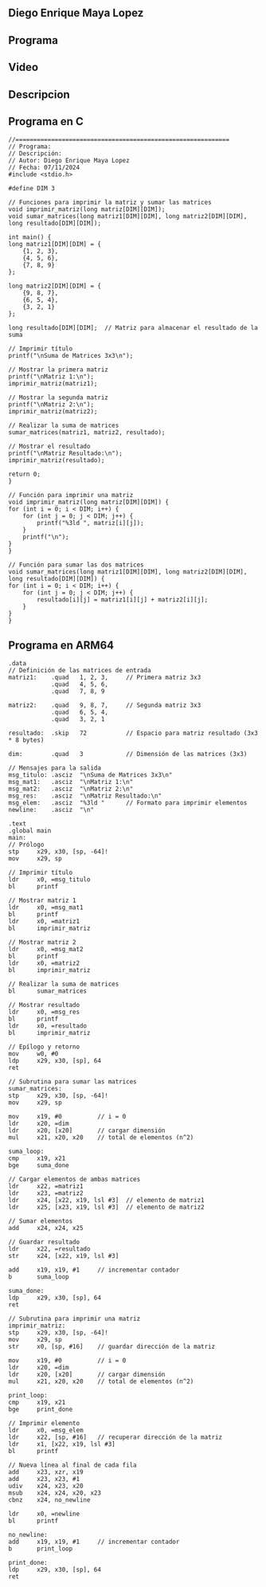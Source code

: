 ## Diego Enrique Maya Lopez 
## Programa 

## Video


## Descripcion 


## Programa en C
    //============================================================
    // Programa: 
    // Descripción: 
    // Autor: Diego Enrique Maya Lopez
    // Fecha: 07/11/2024
    #include <stdio.h>

    #define DIM 3

    // Funciones para imprimir la matriz y sumar las matrices
    void imprimir_matriz(long matriz[DIM][DIM]);
    void sumar_matrices(long matriz1[DIM][DIM], long matriz2[DIM][DIM], long resultado[DIM][DIM]);

    int main() {
    long matriz1[DIM][DIM] = {
        {1, 2, 3},
        {4, 5, 6},
        {7, 8, 9}
    };

    long matriz2[DIM][DIM] = {
        {9, 8, 7},
        {6, 5, 4},
        {3, 2, 1}
    };

    long resultado[DIM][DIM];  // Matriz para almacenar el resultado de la suma

    // Imprimir título
    printf("\nSuma de Matrices 3x3\n");

    // Mostrar la primera matriz
    printf("\nMatriz 1:\n");
    imprimir_matriz(matriz1);

    // Mostrar la segunda matriz
    printf("\nMatriz 2:\n");
    imprimir_matriz(matriz2);

    // Realizar la suma de matrices
    sumar_matrices(matriz1, matriz2, resultado);

    // Mostrar el resultado
    printf("\nMatriz Resultado:\n");
    imprimir_matriz(resultado);

    return 0;
    }

    // Función para imprimir una matriz
    void imprimir_matriz(long matriz[DIM][DIM]) {
    for (int i = 0; i < DIM; i++) {
        for (int j = 0; j < DIM; j++) {
            printf("%3ld ", matriz[i][j]);
        }
        printf("\n");
    }
    }

    // Función para sumar las dos matrices
    void sumar_matrices(long matriz1[DIM][DIM], long matriz2[DIM][DIM], long resultado[DIM][DIM]) {
    for (int i = 0; i < DIM; i++) {
        for (int j = 0; j < DIM; j++) {
            resultado[i][j] = matriz1[i][j] + matriz2[i][j];
        }
    }
    }


## Programa en ARM64   
    .data
    // Definición de las matrices de entrada
    matriz1:    .quad   1, 2, 3,     // Primera matriz 3x3
                .quad   4, 5, 6,
                .quad   7, 8, 9

    matriz2:    .quad   9, 8, 7,     // Segunda matriz 3x3
                .quad   6, 5, 4,
                .quad   3, 2, 1

    resultado:  .skip   72           // Espacio para matriz resultado (3x3 * 8 bytes)
    
    dim:        .quad   3            // Dimensión de las matrices (3x3)

    // Mensajes para la salida
    msg_titulo: .asciz  "\nSuma de Matrices 3x3\n"
    msg_mat1:   .asciz  "\nMatriz 1:\n"
    msg_mat2:   .asciz  "\nMatriz 2:\n"
    msg_res:    .asciz  "\nMatriz Resultado:\n"
    msg_elem:   .asciz  "%3ld "      // Formato para imprimir elementos
    newline:    .asciz  "\n"

    .text
    .global main
    main:
    // Prólogo
    stp     x29, x30, [sp, -64]!
    mov     x29, sp

    // Imprimir título
    ldr     x0, =msg_titulo
    bl      printf

    // Mostrar matriz 1
    ldr     x0, =msg_mat1
    bl      printf
    ldr     x0, =matriz1
    bl      imprimir_matriz

    // Mostrar matriz 2
    ldr     x0, =msg_mat2
    bl      printf
    ldr     x0, =matriz2
    bl      imprimir_matriz

    // Realizar la suma de matrices
    bl      sumar_matrices

    // Mostrar resultado
    ldr     x0, =msg_res
    bl      printf
    ldr     x0, =resultado
    bl      imprimir_matriz

    // Epílogo y retorno
    mov     w0, #0
    ldp     x29, x30, [sp], 64
    ret

    // Subrutina para sumar las matrices
    sumar_matrices:
    stp     x29, x30, [sp, -64]!
    mov     x29, sp

    mov     x19, #0          // i = 0
    ldr     x20, =dim
    ldr     x20, [x20]       // cargar dimensión
    mul     x21, x20, x20    // total de elementos (n^2)

    suma_loop:
    cmp     x19, x21
    bge     suma_done

    // Cargar elementos de ambas matrices
    ldr     x22, =matriz1
    ldr     x23, =matriz2
    ldr     x24, [x22, x19, lsl #3]  // elemento de matriz1
    ldr     x25, [x23, x19, lsl #3]  // elemento de matriz2

    // Sumar elementos
    add     x24, x24, x25

    // Guardar resultado
    ldr     x22, =resultado
    str     x24, [x22, x19, lsl #3]

    add     x19, x19, #1     // incrementar contador
    b       suma_loop

    suma_done:
    ldp     x29, x30, [sp], 64
    ret

    // Subrutina para imprimir una matriz
    imprimir_matriz:
    stp     x29, x30, [sp, -64]!
    mov     x29, sp
    str     x0, [sp, #16]    // guardar dirección de la matriz

    mov     x19, #0          // i = 0
    ldr     x20, =dim
    ldr     x20, [x20]       // cargar dimensión
    mul     x21, x20, x20    // total de elementos (n^2)

    print_loop:
    cmp     x19, x21
    bge     print_done

    // Imprimir elemento
    ldr     x0, =msg_elem
    ldr     x22, [sp, #16]   // recuperar dirección de la matriz
    ldr     x1, [x22, x19, lsl #3]
    bl      printf

    // Nueva línea al final de cada fila
    add     x23, xzr, x19
    add     x23, x23, #1
    udiv    x24, x23, x20
    msub    x24, x24, x20, x23
    cbnz    x24, no_newline

    ldr     x0, =newline
    bl      printf

    no_newline:
    add     x19, x19, #1     // incrementar contador
    b       print_loop

    print_done:
    ldp     x29, x30, [sp], 64
    ret
